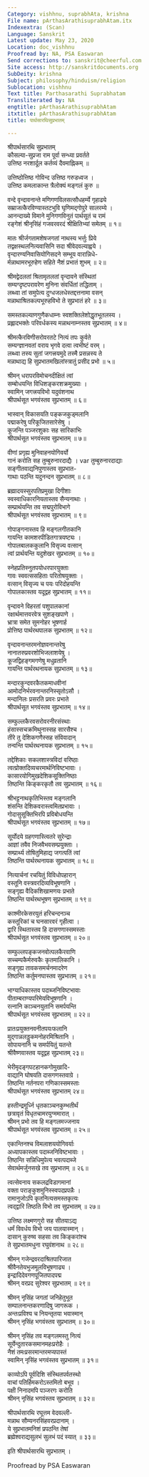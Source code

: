 ```yaml
---
Category: vishhnu, suprabhAta, krishna
File name: pArthasArathisuprabhAtam.itx
Indexextra: (Scan)
Language: Sanskrit
Latest update: May 23, 2020
Location: doc_vishhnu
Proofread by: NA, PSA Easwaran
Send corrections to: sanskrit@cheerful.com
Site access: http://sanskritdocuments.org
SubDeity: krishna
Subject: philosophy/hinduism/religion
Sublocation: vishhnu
Text title: Parthasarathi Suprabhatam
Transliterated by: NA
engtitle: pArthasArathisuprabhAtam
itxtitle: pArthasArathisuprabhAtam
title: पार्थसारथिसुप्रभातम्

---
```

  
 श्रीपार्थसारथि सुप्रभातम्   
कौसल्या-सुप्रजा राम पूर्वा सन्ध्या प्रवर्तते  
उत्तिष्ठ नरशार्दूल कर्तव्यं दैवमाह्निकम् ॥  
  
उत्तिष्ठोत्तिष्ठ गोविन्द उत्तिष्ठ गरुडध्वज ।  
उत्तिष्ठ कमलाकान्त त्रैलोक्यं मङ्गलं कुरु ॥  
  
वन्दे वृन्दावनान्ते मणिगणविलसत्सौधहर्म्ये गृहाढ्ये  
     सम्राजत्कैरविण्यास्तटभुवि घृणिमद्गोपुरे सालरम्ये ।  
आनन्दाख्ये विमाने मुनिगणविनुतं पार्थसूतं च रामं  
     रङ्गेशं श्रीनृसिंहं गजवरवरदं श्रीक्षितिभ्यां समेतम् ॥ १॥  
  
मातः श्रीर्जगतामशेषजगतां नाथस्य भर्त्तुः प्रिये  
     तद्वक्षस्थलनित्यवासिनि सदा श्रीवेदवल्याह्वये ।  
वृन्दारण्यनिवासियोगिसदने सम्भूय वारान्निधे-  
     र्मन्नाथामरभूरुहेण सहिते नैशं प्रभातं शुभम् ॥ २॥  
  
श्रीमद्वेदलतां श्रितामृतलतां वृन्दावने संस्थितां  
     सम्यग्दृष्टपरावरेण मुनिना संवर्धितां तद्धिताम् ।  
लब्ध्वा तां समुपेत्य दुग्धजलधेस्तद्दत्तनामा वसन्  
     मन्नाथाश्रितकल्पभूरुहविभो ते सुप्रभातं हरे ॥ ३॥  
  
समस्तकल्याणगुणैकधाम्नः स्वशक्तिलेशोद्धृतभूतलस्य ।  
प्रह्लादभक्तेः परिवर्धकस्य मन्नाथनाम्नस्तव सुप्रभातम् ॥ ४॥  
  
श्रीमत्कैरविणीसरोवरतटे नित्यं तपः कुर्वते  
     सम्यग्ज्ञानवतां वराय भृगवे दत्वा त्वभीष्टं वरम् ।  
लब्ध्वा तस्य सुतां जगत्त्रयमुदे तस्मै प्रसन्नस्य ते  
     मन्नाथाद्य हि सुप्रभातमखिलांस्त्रातुं प्रसीद प्रभो ॥ ५॥  
  
श्रीमन् धरापरविमोचनदीक्षितं त्वां  
     सम्बोधयन्ति विधिशङ्करशक्रमुख्याः ।  
स्वामिन् जगत्त्रयविभो यदुवंशनाथ  
     श्रीपार्थसूत भगवंस्तव सुप्रभातम् ॥ ६॥  
  
भास्वान् विकासयति पङ्कजकुड्मलानि  
     पद्माकरेषु परिकूजितसारेसेषु ।  
कूजन्ति पञ्जरशुकाः सह सारिकाभिः  
     श्रीपार्थसूत भगवंस्तव सुप्रभातम् ॥ ७॥  
  
वीणां प्रगृह्य मुनिवाहनयोगिवर्यो  
     गानं करोति सह तुम्बुरुनारदाद्यैः ।  var  तुम्बुरुनारदाद्याः  
 सङ्गीतवाद्यनिपुणास्तव सुप्रभात-  
     गाथाः पठन्ति यदुनन्दन सुप्रभातम् ॥ ८॥  
  
ब्रह्मादयस्सुरपतिप्रमुखा दिगीशाः  
     स्वस्वाधिकारनियतास्तव सैन्यनाथाः ।  
सम्प्रार्थयन्ति तव सद्मपुरोविभागे  
     श्रीपार्थसूत भगवंस्तव सुप्रभातम् ॥ ९॥  
  
गोपाङ्गनास्तव हि मङ्गलगीतकानि  
     गायन्ति कामशरपीडितगात्रयष्ट्यः ।  
गोपालबालककुलानि विसृज्य वत्सान्  
     त्वां प्रार्थयन्ति यदुशेखर सुप्रभातम् ॥ १०॥  
  
स्नेहप्रतिस्नुतपयोधरपारयुक्ताः  
     गावः स्ववत्ससहिताः परितोषयुक्ताः ।  
वत्सान् विसृज्य च पयः परिदोहयन्ति  
     गोपालकास्तव यदूद्वह सुप्रभातम् ॥ ११॥  
  
वृन्दावने विहरतां पशुपालकानां  
     रक्षार्थमात्तवरवेत्र सुशङ्खपाणे ।  
भ्रात्रा समेत सुमनोहर भूषणार्ह  
     प्रोत्तिष्ठ पार्थरथपालक सुप्रभातम् ॥ १२॥  
  
वृन्दावनान्तरमनोज्ञवनान्तरेषु  
     नानातरुप्रवरशोभिजलाशयेषु ।  
कूजद्विहङ्गमगणेषु मधुव्रतानि  
     गायन्ति पार्थरथनायक सुप्रभातम् ॥ १३॥  
  
मन्दारकुन्दवरकैतकमाधवीनां  
     आमोदनिर्भरवनान्तरनिस्सृतोऽसौ ।  
मन्दानिलः प्रसरति प्रवरः प्रभाते  
     श्रीपार्थसूत  भगवंस्तव सुप्रभातम् ॥ १४॥  
  
सम्फुल्लकैरवसरोवरनीरसंस्थाः  
     हंसास्सचक्रमिथुनास्सह सारसैश्च ।  
तीरे तु देशिकगणैस्सह संविवादान्  
     तन्वन्ति पार्थरथनायक सुप्रभातम् ॥ १५॥  
  
तद्देशिकाः सकलशास्त्रविदां वरिष्ठाः  
     त्वत्प्रोक्तदिव्यचरमार्थनिविष्टभावाः ।  
कासारयोगिमुखदेशिकसूक्तिनिष्ठाः  
     तिष्ठन्ति किङ्करकृतौ तव सुप्रभातम् ॥ १६॥  
  
श्रीभट्टनाथकृतिभिस्तव मङ्गलानि  
     शंसन्ति देशिकवरास्त्वमितप्रभावाः ।  
गोदासुसूक्तिभिरपि प्रविबोधयन्ति  
     श्रीपार्थसूत भगवंस्तव सुप्रभातम् ॥ १७॥  
  
सूर्योदये ग्रहगणास्त्वितरे सुरेन्द्राः  
     आज्ञां तवैव निजवैभवसम्प्रयुक्ताः ।  
सम्प्रार्थ्य तोषितुमिहाद्य जगत्पतिं त्वां  
     तिष्ठन्ति पार्थरथनायक सुप्रभातम् ॥ १८॥  
  
नित्यार्चनां रचयितुं विविधोपहारान्  
     वस्तूनि वस्त्रवरदिव्यविभूषणानि ।  
सङ्गृह्य वैदिकशिखामणयः प्रभाते  
     तिष्ठन्ति पार्थरथभूषण सुप्रभातम् ॥ १९॥  
  
काश्मीरकेसरयुतं हरिचन्दनञ्च  
     कस्तूरिकां च घनसारवरं गृहीत्वा ।  
द्वारि स्थितास्तव हि दासगणास्समस्ताः  
     श्रीपार्थसूत भगवंस्तव सुप्रभातम् ॥ २०॥  
  
सम्फुल्लपङ्कजनवोत्पलकैरवाणि  
     सच्चम्पकैर्मरुवकैः कृतमालिकानि ।  
सङ्गृह्य तावकसमर्चनमादरेण  
     तिष्ठन्ति कर्तुमनघास्तव सुप्रभातम् ॥ २१॥  
  
भाग्याधिकास्तव पदाब्जनिविष्टभावाः  
     पीताम्बराण्यपरिमेयविभूषणानि ।  
रत्नानि काञ्चनयुतानि समर्पयन्ति  
     श्रीपार्थसूत भगवंस्तव सुप्रभातम् ॥ २२॥  
  
प्रातःप्रयुक्तनवनीतपयःफलानि  
     मुद्गान्नलड्डुकमनोहरमिश्रितानि ।  
सोपायनानि च समर्पयितुं यतन्ते  
     श्रीवैष्णवास्तव यदूद्वह सुप्रभातम् २३॥  
  
भेरीमृदङ्गपटहानकगोमुखादि-  
     वाद्यानि घोषयति दासगणस्तवाग्रे ।  
तिष्ठन्ति नर्तनपरा गणिकास्समस्ताः  
     श्रीपार्थसूत भगवंस्तव सुप्रभातम् २४॥  
  
हस्तीन्द्रमूर्ध्नि धृतकाञ्चनकुम्भतीर्थं  
     छत्रावृतं विधृतचामरयुग्ममारात् ।  
श्रीमन् प्रभो तव हि मङ्गलमज्जनाय  
     श्रीपार्थसूत भगवंस्तव सुप्रभातम् ॥ २५॥  
  
एकान्तिनश्च विमलाशययोगिवर्याः  
     अध्यापकास्तव पदाब्जनिविष्टभावाः ।  
तिष्ठन्ति सन्निधिमुपेत्य भवत्पदाब्जे  
     सेवार्थमर्जुनसखे तव सुप्रभातम् ॥ २६॥  
  
त्वत्सेवनाय सकलद्रविडागमानां  
     वक्ता पराङ्कुशमुनिस्स्वपदप्रपन्नैः ।  
रामानुजोऽपि कृतनित्यसमस्तकृत्यः  
     त्वद्द्वारि तिष्ठति विभो तव सुप्रभातम् ॥ २७॥  
  
उत्तिष्ठ लक्ष्मणगुरो सह सीतयाऽद्य  
     धर्मं विवर्धय विभो जय पालयास्मान् ।  
दासान् कुरुष्व सहसा तव किङ्करांश्च  
     ते सुप्रभातमधुना रघुवंशनाथ ॥ २८॥  
  
श्रीमन् गजेन्द्रवरदाश्रितपारिजात  
     श्रीवैनतेयभुजमूलविभूषणाढ्य ।  
इन्द्रादिदेवगणपूजितपादपद्म  
     श्रीमन् वरप्रद सुरेश्वर सुप्रभातम् ॥ २९॥  
  
श्रीमन् नृसिंह जगतां जनिहेतुभूत  
     सम्पालनान्तकरणादिषु जागरूक ।  
अन्तःप्रविश्य च नियन्तृतया भवास्मान्  
     श्रीमन् नृसिंह भगवंस्तव सुप्रभातम् ॥ ३०॥  
  
श्रीमन् नृसिंह तव मङ्गलमस्तु नित्यं  
     सूर्येन्दुतारकसमानमहःप्ररोहैः ।  
नैशं तमःप्रसरमान्तरमप्यपास्तं  
     स्वामिन् नृसिंह भगवंस्तव सुप्रभातम् ॥ ३१॥  
  
काव्योऽपि पूर्वदिशि संस्थितपर्वतस्थो  
     वाचां पतिर्हिमकरोऽस्तमितो बभूव ।  
पक्षी निनादमपि पञ्जरगः करोति  
     श्रीमन् नृसिंह भगवंस्तव सुप्रभातम् ॥ ३२॥  
  
श्रीपार्थसारथि रघूत्तम वेदवल्ली-  
     मन्नाथ सौम्यनरसिंहवरप्रदानाम् ।  
ये सुप्रभातमनिशं प्रपठन्ति तेषां  
     ब्रह्मेश्वराद्यसुलभं सुलभं पदं स्यात् ॥ ३३॥  
  
इति श्रीपार्थसारथि सुप्रभातम् ।  
  
  
Proofread by PSA Easwaran  
  

